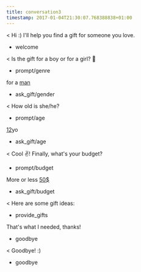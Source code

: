 ```yaml
---
title: conversation3
timestamp: 2017-01-04T21:30:07.768388838+01:00
---
```


< Hi :) I'll help you find a gift for someone you love.
* welcome

< Is the gift for a boy or for a girl? 👫
* prompt/genre

for a [man](genre)
* ask_gift/gender

< How old is she/he?
* prompt/age

[12](number/age)yo
* ask_gift/age

< Cool ✌! Finally, what's your budget?
* prompt/budget

More or less [50$](amount-of-money/budget)
* ask_gift/budget

< Here are some gift ideas:
* provide_gifts

That's what I needed, thanks!
* goodbye

< Goodbye! :)
* goodbye
